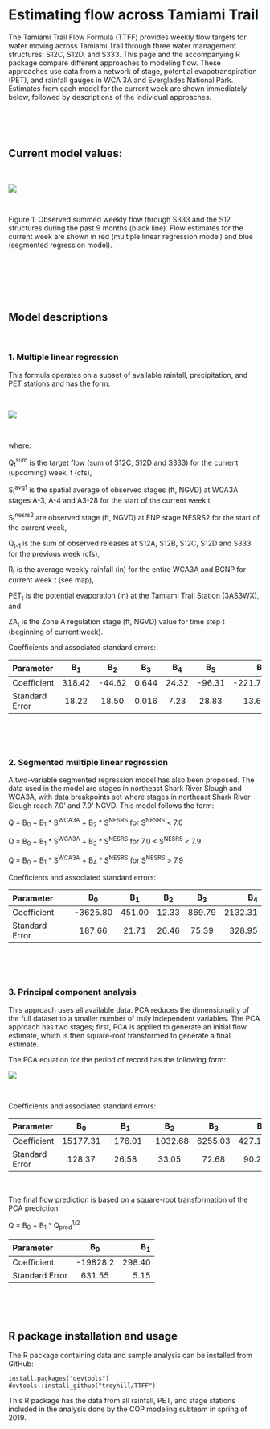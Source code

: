 # Estimating flow across Tamiami Trail

The Tamiami Trail Flow Formula (TTFF) provides weekly flow targets for water moving across Tamiami Trail through three water management structures: S12C, S12D, and S333. This page and the accompanying R package compare different approaches to modeling flow. These approaches use data from a network of stage, potential evapotranspiration (PET), and rainfall gauges in WCA 3A and Everglades National Park. Estimates from each model for the current week are shown immediately below, followed by descriptions of the individual approaches.

&nbsp;

&nbsp;

## Current model values:


&nbsp;

<!---

[comment]: <>(

![](https://github.com/troyhill/TTFF/blob/master/inst/figures/TTFFestimates.png "TTFF estimates")
)

-->

<img src="{{site.url}}/inst/figures/TTFFestimates.png" style="display: block; margin: auto;" />

&nbsp;

Figure 1. Observed summed weekly flow through S333 and the S12 structures during the past 9 months (black line). Flow estimates for the current week are shown in red (multiple linear regression model) and blue (segmented regression model). 

&nbsp;

&nbsp;

&nbsp;

## Model descriptions

&nbsp;

### 1. Multiple linear regression

This formula operates on a subset of available rainfall, precipitation, and PET stations and has the form: 

<!---

[comment]: <>(formula generated from http://www.sciweavers.org/free-online-latex-equation-editor using input "Q_{t}^{sum}  =  \beta_{1}    \ast  S_{t}^{avg1}  +  \beta_{2}    \ast    S_{t}^{nesrs2} + \beta_{3}   \ast Q_{t-1}^{sum}  + \beta_{4}   \ast R_{t}^{avg}  + \beta_{5}   \ast PET_{t} + \beta_{6}   \ast ZA_{t}")

![equation](http://www.sciweavers.org/tex2img.php?eq=Q_%7Bt%7D%5E%7Bsum%7D%20%3D%20%5Cbeta_%7B1%7D%20%5Cast%20S_%7Bt%7D%5E%7Bavg1%7D%20%2B%20%5Cbeta_%7B2%7D%20%5Cast%20S_%7Bt%7D%5E%7Bnesrs2%7D%20%2B%20%5Cbeta_%7B3%7D%20%5Cast%20Q_%7Bt-1%7D%5E%7Bsum%7D%20%2B%20%5Cbeta_%7B4%7D%20%5Cast%20R_%7Bt%7D%5E%7Bavg%7D%20%2B%20%5Cbeta_%7B5%7D%20%5Cast%20PET_%7Bt%7D%20%2B%20%5Cbeta_%7B6%7D%20%5Cast%20ZA_%7Bt%7D&bc=White&fc=Black&im=jpg&fs=12&ff=arev&edit=0)


-->


&nbsp;
         
<!---

[comment]: <>(

![](https://github.com/troyhill/TTFF/blob/master/inst/figures/eq1.png "multiple regression formula")
)

-->


<img src="{{site.url}}/inst/figures/eq1.png" style="display: block; margin: auto;" />


&nbsp;

where:

Q<sub>t</sub><sup>sum</sup> is the target flow (sum of  S12C, S12D and S333) for the current (upcoming) week, t (cfs),

S<sub>t</sub><sup>avg1</sup> is the spatial average of observed stages (ft, NGVD) at WCA3A stages A-3, A-4 and A3-28 for the start of the current week t,

S<sub>t</sub><sup>nesrs2</sup> are observed stage (ft, NGVD) at ENP stage NESRS2 for the start of the current week,

Q<sub>t-1</sub> is the sum of observed releases at S12A, S12B, S12C, S12D and S333 for the previous week (cfs),

R<sub>t</sub> is the average weekly rainfall (in) for the entire WCA3A and BCNP for current week t (see map),

PET<sub>t</sub>  is the potential evaporation (in) at the Tamiami Trail Station (3AS3WX), and

ZA<sub>t</sub> is the Zone A regulation stage (ft, NGVD) value for time step t (beginning of current week).

Coefficients and associated standard errors:

| Parameter	    | B<sub>1</sub>	   | B<sub>2</sub>	   | B<sub>3</sub>	 | B<sub>4</sub> | B<sub>5</sub>      | B<sub>6</sub>  |
| :---        | :----:     | :----: |  :----: |  :----: |  :----: |  ---: | 
| Coefficient	    | 318.42  | -44.62  | 0.644 | 24.32 | -96.31  | -221.79 |
| Standard Error  | 18.22	  | 18.50	 | 0.016 | 7.23 | 28.83  | 13.67 |


&nbsp;

&nbsp;


### 2. Segmented multiple linear regression

A two-variable segmented regression model has also been proposed. The data used in the model are stages in northeast Shark River Slough and WCA3A, with data breakpoints set where stages in northeast Shark River Slough reach 7.0' and 7.9' NGVD. This model follows the form: 

Q = B<sub>0</sub> + B<sub>1</sub> * S<sup>WCA3A</sup> + B<sub>2</sub> * S<sup>NESRS</sup> for S<sup>NESRS</sup> < 7.0

Q = B<sub>0</sub> + B<sub>1</sub> * S<sup>WCA3A</sup> + B<sub>3</sub> * S<sup>NESRS</sup> for 7.0 < S<sup>NESRS</sup> < 7.9 

Q = B<sub>0</sub> + B<sub>1</sub> * S<sup>WCA3A</sup> + B<sub>4</sub> * S<sup>NESRS</sup> for S<sup>NESRS</sup> > 7.9

Coefficients and associated standard errors:

| Parameter	     | B<sub>0</sub>	  | B<sub>1</sub>	   | B<sub>2</sub>	   | B<sub>3</sub>	 | B<sub>4</sub>  | 
| :---           | :----:  | :----: |  :----: |  :----: | ---: | 
| Coefficient	   | -3625.80   |  451.00 | 12.33  | 869.79 | 2132.31 |
| Standard Error | 187.66   | 21.71  | 26.46	 | 75.39  | 328.95 |


&nbsp;

&nbsp;

### 3. Principal component analysis 

This approach uses all available data. PCA reduces the dimensionality of the full dataset to a smaller number of truly independent variables. The PCA approach has two stages; first, PCA is applied to generate an initial flow estimate, which is then square-root transformed to generate a final estimate.

The PCA equation for the period of record has the following form:

<!---

[comment]: <> (formula generated from http://www.sciweavers.org/free-online-latex-equation-editor using input  " Q_{pred}  =  \beta_{0} +  \beta_{1}    \ast    PC1 + \beta_{2}   \ast PC2  + \beta_{3}   \ast PC3  + \beta_{4}   \ast PC4 ")


![equation](http://www.sciweavers.org/tex2img.php?eq=Q_%7Bpred%7D%20%20%3D%20%20%5Cbeta_%7B0%7D%20%2B%20%20%5Cbeta_%7B1%7D%20%20%20%20%5Cast%20%20%20%20PC1%20%2B%20%5Cbeta_%7B2%7D%20%20%20%5Cast%20PC2%20%20%2B%20%5Cbeta_%7B3%7D%20%20%20%5Cast%20PC3%20%20%2B%20%5Cbeta_%7B4%7D%20%20%20%5Cast%20PC4%20&bc=White&fc=Black&im=jpg&fs=12&ff=arev&edit=0)


![](https://github.com/troyhill/TTFF/blob/master/inst/figures/eqPCA.png "PCA formula")

-->


<img src="{{site.url}}/inst/figures/eqPCA.png" style="display: block; margin: auto;" />



&nbsp;


Coefficients and associated standard errors:

| Parameter	     | B<sub>0</sub>	  | B<sub>1</sub>	   | B<sub>2</sub>	   | B<sub>3</sub>	 | B<sub>4</sub> |  
| :---           | :----:  | :----: |  :----: |  :----: | ---: | 
| Coefficient	   | 15177.31   | -176.01  | -1032.68 | 6255.03 | 427.15 |
| Standard Error | 128.37 | 26.58 | 33.05	 | 72.68 | 90.22 |


&nbsp;

The final flow prediction is based on a square-root transformation of the PCA prediction:

Q = B<sub>0</sub> + B<sub>1</sub> * Q<sub>pred</sub><sup>1/2</sup>

| Parameter	     | B<sub>0</sub>	  | B<sub>1</sub>	   | 
| :---           | :----:  | ---: | 
| Coefficient	   | -19828.2 | 298.40 |
| Standard Error | 631.55 | 5.15 |

&nbsp;

&nbsp;


## R package installation and usage

The R package containing data and sample analysis can be installed from GitHub:


```
install.packages("devtools")
devtools::install_github("troyhill/TTFF")
```

This R package has the data from all rainfall, PET, and stage stations included in the analysis done by the COP modeling subteam in spring of 2019. 
